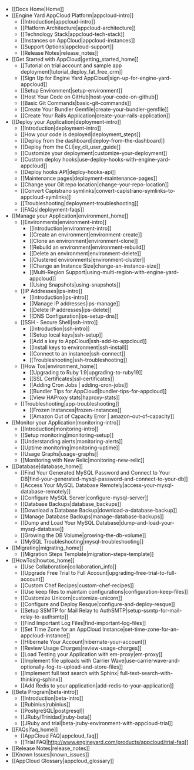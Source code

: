 * [[Docs Home|Home]]
* [[Engine Yard AppCloud Platform|appcloud-intro]]
  * [[Introduction|appcloud-intro]]
  * [[Platform Architecture|appcloud-architecture]]
  * [[Technology Stack|appcloud-tech-stack]]
  * [[Instances on AppCloud|appcloud-instances]]
  * [[Support Options|appcloud-support]]
  * [[Release Notes|release_notes]]
* [[Get Started with AppCloud|getting_started_home]]
  * [[Tutorial on trial account and sample app deployment|tutorial_deploy_fat_free_crm]]
  * [[Sign Up for Engine Yard AppCloud|sign-up-for-engine-yard-appcloud]]
  * [[Setup Environment|setup-environment]]
  * [[Host Your Code on GitHub|host-your-code-on-github]]
  * [[Basic Git Commands|basic-git-commands]]
  * [[Create Your Bundler Gemfile|create-your-bundler-gemfile]]
  * [[Create Your Rails Application|create-your-rails-application]]
* [[Deploy your Application|deployment-intro]]
  * [[Introduction|deployment-intro]]
  * [[How your code is deployed|deployment_steps]]
  * [[Deploy from the dashboard|deploy-from-the-dashboard]]
  * [[Deploy from the CLI|ey_cli_user_guide]]
  * [[Customize your deployment|customize-your-deployment]]
  * [[Custom deploy hooks|use-deploy-hooks-with-engine-yard-appcloud]]
  * [[Deploy hooks API|deploy-hooks-api]]
  * [[Maintenance pages|deployment-maintenance-pages]]
  * [[Change your Git repo location|change-your-repo-location]]
  * [[Convert Capistrano symlinks|convert-capistrano-symlinks-to-appcloud-symlinks]]
  * [[Troubleshooting|deployment-troubleshooting]]
  * [[FAQs|deployment-faqs]]
* [[Manage your Application|environment_home]]
  * [[Environments|environment-intro]]
    * [[Introduction|environment-intro]]
    * [[Create an environment|environment-create]]
    * [[Clone an environment|environment-clone]]
    * [[Rebuild an environment|environment-rebuild]]
    * [[Delete an environment|environment-delete]]
    * [[Clustered environments|environment-cluster]]
    * [[Change an Instance Size|change-an-instance-size]]
    * [[Multi-Region Support|using-multi-region-with-engine-yard-appcloud]]
    * [[Using Snapshots|using-snapshots]]
  * [[IP Addresses|ips-intro]]  
    * [[Introduction|ips-intro]]
    * [[Manage IP addresses|ips-manage]]
    * [[Delete IP addresses|ips-delete]]
    * [[DNS Configuration|ips-setup-dns]]
  * [[SSH - Secure Shell|ssh-intro]]
    * [[Introduction|ssh-intro]]
    * [[Setup local keys|ssh-setup]]
    * [[Add a key to AppCloud|ssh-add-to-appcloud]]
    * [[Install keys to environment|ssh-install]]
    * [[Connect to an instance|ssh-connect]]
    * [[Troubleshooting|ssh-troubleshooting]]
  * [[How Tos|environment_home]]
    * [[Upgrading to Ruby 1.9|upgrading-to-ruby19]]
    * [[SSL Certificates|ssl-certificates]]
    * [[Adding Cron Jobs | adding-cron-jobs]]
    * [[Bundler Tips for AppCloud|bundler-tips-for-appcloud]]  
    * [[View HAProxy stats|haproxy-stats]]
  * [[Troubleshooting|app-troubleshooting]]
    * [[Frozen Instances|frozen-instances]]  
    * [[Amazon Out of Capacity Error | amazon-out-of-capacity]]  
* [[Monitor your Application|monitoring-intro]]
    * [[Introduction|monitoring-intro]]
    * [[Setup monitoring|monitoring-setup]]
    * [[Understanding alerts|monitoring-alerts]]
    * [[Uptime monitoring|monitoring-uptime]]
    * [[Usage Graphs|usage-graphs]]
    * [[Monitoring with New Relic|monitoring-new-relic]]
* [[Database|database_home]]
  * [[Find Your Generated MySQL Password and Connect to Your DB|find-your-generated-mysql-password-and-connect-to-your-db]]
  * [[Access Your MySQL Database Remotely|access-your-mysql-database-remotely]]
  * [[Configure MySQL Server|configure-mysql-server]]
  * [[Database Backups|database_backups]]
  * [[Download a Database Backup|download-a-database-backup]]
  * [[Manage Database Backups|manage-database-backups]]
  * [[Dump and Load Your MySQL Database|dump-and-load-your-mysql-database]]
  * [[Growing the DB Volume|growing-the-db-volume]]
  * [[MySQL Troubleshooting|mysql-troubleshooting]]
* [[Migrating|migrating_home]]
  * [[Migration Steps Template|migration-steps-template]]
* [[HowTos|howtos_home]]
  * [[Use Collaboration|collaboration_info]]
  * [[Upgrade Free Trial to Full Account|upgrading-free-trial-to-full-account]]
  * [[Custom Chef Recipes|custom-chef-recipes]]
  * [[Use keep files to maintain configurations|configuration-keep-files]]
  * [[Customize Unicorn|customize-unicorn]]
  * [[Configure and Deploy Resque|configure-and-deploy-resque]]
  * [[Setup SSMTP for Mail Relay to AuthSMTP|setup-ssmtp-for-mail-relay-to-authsmtp]]
  * [[Find Important Log Files|find-important-log-files]]
  * [[Set Time Zone for an AppCloud Instance|set-time-zone-for-an-appcloud-instance]]
  * [[Hibernate Your Account|hibernate-your-account]]
  * [[Review Usage Charges|review-usage-charges]]
  * [[Load Testing your Application with em-proxy|em-proxy]] 
  * [[Implement file uploads with Carrier Wave|use-carrierwave-and-optionally-fog-to-upload-and-store-files]]
  * [[Implement full text search with Sphinx| full-text-search-with-thinking-sphinx]]
  * [[Add Redis to your application|add-redis-to-your-application]]
* [[Beta Program|beta-intro]]
  * [[Introduction|beta-intro]]
  * [[Rubinius|rubinius]]
  * [[PostgreSQL|postgresql]]
  * [[JRuby/Trinidad|jruby-beta]]
  * [[JRuby and trial|beta-jruby-environment-with-appcloud-trial]]
* [[FAQs|faq_home]]
  * [[AppCloud FAQ|appcloud_faq]]
  * [[Trial FAQ|http://www.engineyard.com/products/appcloud/trial-faq]]
* [[Release Notes|release_notes]]
* [[Known Issues|known_issues]]
* [[AppCloud Glossary|appcloud_glossary]]
